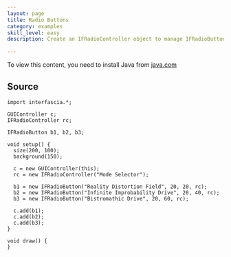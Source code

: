 ```yaml
---
layout: page
title: Radio Buttons
category: examples
skill_level: easy
description: Create an IFRadioController object to manage IFRadioButton objects

---
```



<applet code="custom_color" archive="applets/radiobutton.jar" width="200" height="100" mayscript="true">
<param name="image" value="loading.gif">
<param name="boxmessage" value="Loading Processing software...">
<param name="boxbgcolor" value="#FFFFFF">
To view this content, you need to install Java from <a href="http://java.com">java.com</a>
</applet>


Source
------

	import interfascia.*;
	
	GUIController c;
	IFRadioController rc;
	
	IFRadioButton b1, b2, b3;
	
	void setup() {
	  size(200, 100);
	  background(150);
	  
	  c = new GUIController(this);
	  rc = new IFRadioController("Mode Selector");
	  
	  b1 = new IFRadioButton("Reality Distortion Field", 20, 20, rc);
	  b2 = new IFRadioButton("Infinite Improbability Drive", 20, 40, rc);
	  b3 = new IFRadioButton("Bistromathic Drive", 20, 60, rc);
	  
	  c.add(b1);
	  c.add(b2);
	  c.add(b3);
	}
	
	void draw() {
	}


